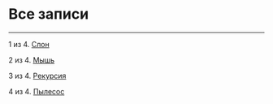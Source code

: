 # Все записи

---

1 из 4. [Слон](./2020-07-06_elephant.md)

2 из 4. [Мышь](./2020-07-06_mouse.md)

3 из 4. [Рекурсия](./2020-07-06_recursion.md)

4 из 4. [Пылесос](./2020-07-06_vacuum.md)

